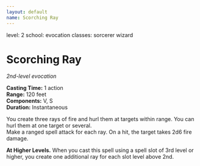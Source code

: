 ```yaml
---
layout: default
name: Scorching Ray
---
```

level: 2
school: evocation
classes: sorcerer
         wizard

# Scorching Ray 
_2nd-level evocation_ 

**Casting Time:** 1 action    
**Range:** 120 feet    
**Components:** V, S    
**Duration:** Instantaneous 

You create three rays of fire and hurl them at targets within range. You can hurl them at one target or several.    
Make a ranged spell attack for each ray. On a hit, the target takes 2d6 fire damage. 

**At Higher Levels.** When you cast this spell using a spell slot of 3rd level or higher, you create one additional ray for each slot level above 2nd. 